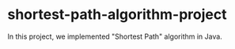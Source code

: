 # shortest-path-algorithm-project
In this project, we implemented "Shortest Path" algorithm in Java.
